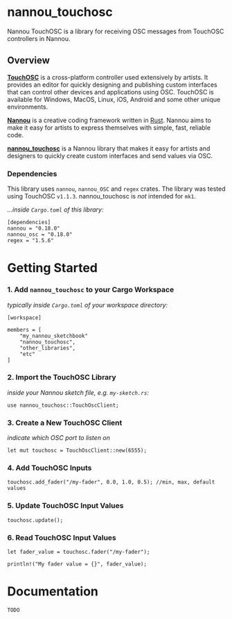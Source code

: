 # nannou_touchosc

Nannou TouchOSC is a library for receiving OSC messages from TouchOSC controllers in Nannou.

## Overview

**[TouchOSC](https://hexler.net/touchosc)** is a cross-platform controller used extensively by artists.
It provides an editor for quickly designing and publishing custom  interfaces that can control other devices and applications using OSC. TouchOSC is available for Windows, MacOS, Linux, iOS, Android and some other unique environments. 

**[Nannou](https://nannou.cc/)** is a creative coding framework written in [Rust](https://www.rust-lang.org/). Nannou aims to make it easy for artists to express themselves with simple, fast, reliable code. 

**[nannou_touchosc](#)** is a Nannou library that makes it easy for artists and designers to quickly create custom interfaces and send values via OSC. 

### Dependencies

This library uses `nannou`, `nannou_OSC` and `regex` crates. The library was tested using TouchOSC `v1.1.3`. nannou_touchosc is *not* intended for `mk1`.

*...inside `Cargo.toml` of this library:*
```
[dependencies]
nannou = "0.18.0"
nannou_osc = "0.18.0"
regex = "1.5.6"
```

# Getting Started

### 1. Add `nannou_touchosc` to your Cargo Workspace

*typically inside `Cargo.toml` of your workspace directory:*

```
[workspace]

members = [
    "my_nannou_sketchbook"
    "nannou_touchosc",
    "other_libraries",
    "etc"
]
```

### 2. Import the TouchOSC Library

*inside your Nannou sketch file, e.g. `my-sketch.rs`:*

```
use nannou_touchosc::TouchOscClient;
```

### 3. Create a New TouchOSC Client

*indicate which OSC port to listen on*

```
let mut touchosc = TouchOscClient::new(6555);
```

### 4. Add TouchOSC Inputs

```
touchosc.add_fader("/my-fader", 0.0, 1.0, 0.5); //min, max, default values
```

### 5. Update TouchOSC Input Values

```
touchosc.update();
```

### 6. Read TouchOSC Input Values

```
let fader_value = touchosc.fader("/my-fader");

println!("My fader value = {}", fader_value);
```

# Documentation

`TODO`